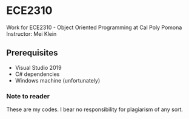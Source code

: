 # ECE2310
Work for ECE2310 - Object Oriented Programming at Cal Poly Pomona  
Instructor: Mei Klein

## Prerequisites
  - Visual Studio 2019
  - C# dependencies
  - Windows machine (unfortunately)

  
### Note to reader
  These are my codes. I bear no responsibility for plagiarism of any sort.
